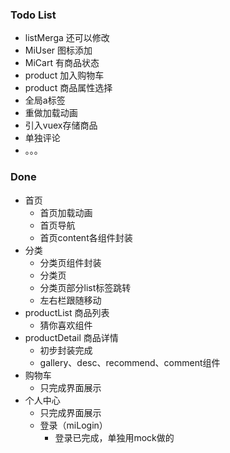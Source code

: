 ### Todo List

- listMerga 还可以修改
- MiUser 图标添加
- MiCart 有商品状态
- product 加入购物车
- product 商品属性选择
- 全局a标签
- 重做加载动画
- 引入vuex存储商品
- 单独评论
- 。。。

### Done

- 首页
  - 首页加载动画
  - 首页导航
  - 首页content各组件封装
- 分类
  - 分类页组件封装
  - 分类页
  - 分类页部分list标签跳转
  - 左右栏跟随移动
- productList 商品列表
  - 猜你喜欢组件
- productDetail 商品详情
  - 初步封装完成
  - gallery、desc、recommend、comment组件
- 购物车
  - 只完成界面展示
- 个人中心
  - 只完成界面展示
  - 登录（miLogin）
    - 登录已完成，单独用mock做的
